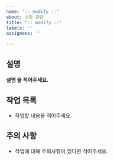 ```yaml
---
name: ":: modify ::"
about: 수정 관련
title: ":: modify ::"
labels: ''
assignees: ''

---
```


##  설명
#### 설명 을 적어주세요.

## 작업 목록 
- 작업할 내용을 적어주세요.

## 주의 사항
- 작업에 대해 주의사항이 있다면 적어주세요.
